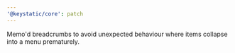 ```yaml
---
'@keystatic/core': patch
---
```


Memo'd breadcrumbs to avoid unexpected behaviour where items collapse into a menu
prematurely.
